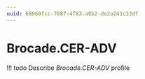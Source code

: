 ```yaml
---
uuid: 68060fcc-7687-4f83-a0b2-de2a241c23df
---
```



# Brocade.CER-ADV


<!-- prettier-ignore -->
!!! todo
    Describe *Brocade.CER-ADV* profile

